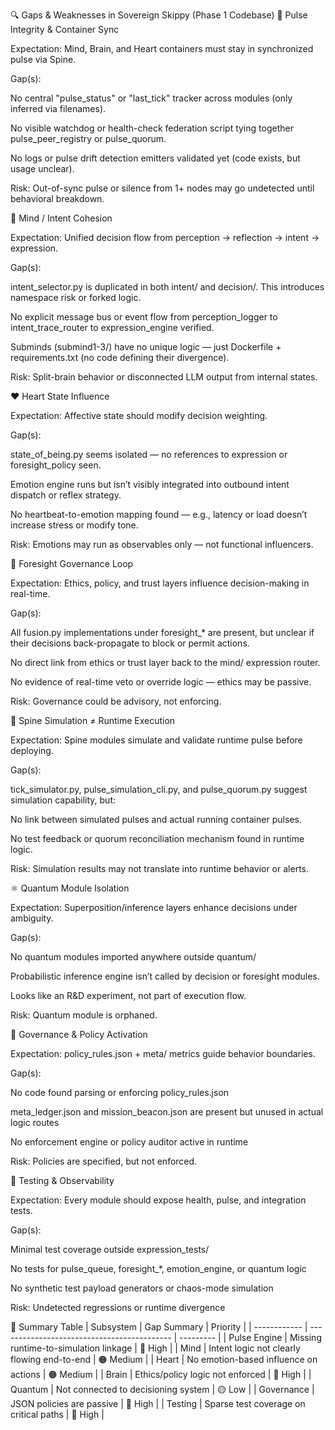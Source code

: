 🔍 Gaps & Weaknesses in Sovereign Skippy (Phase 1 Codebase)
🔄 Pulse Integrity & Container Sync

Expectation: Mind, Brain, and Heart containers must stay in synchronized pulse via Spine.

Gap(s):

No central "pulse_status" or "last_tick" tracker across modules (only inferred via filenames).

No visible watchdog or health-check federation script tying together pulse_peer_registry or pulse_quorum.

No logs or pulse drift detection emitters validated yet (code exists, but usage unclear).

Risk: Out-of-sync pulse or silence from 1+ nodes may go undetected until behavioral breakdown.

🧠 Mind / Intent Cohesion

Expectation: Unified decision flow from perception → reflection → intent → expression.

Gap(s):

intent_selector.py is duplicated in both intent/ and decision/. This introduces namespace risk or forked logic.

No explicit message bus or event flow from perception_logger to intent_trace_router to expression_engine verified.

Subminds (submind1-3/) have no unique logic — just Dockerfile + requirements.txt (no code defining their divergence).

Risk: Split-brain behavior or disconnected LLM output from internal states.

❤️ Heart State Influence

Expectation: Affective state should modify decision weighting.

Gap(s):

state_of_being.py seems isolated — no references to expression or foresight_policy seen.

Emotion engine runs but isn’t visibly integrated into outbound intent dispatch or reflex strategy.

No heartbeat-to-emotion mapping found — e.g., latency or load doesn’t increase stress or modify tone.

Risk: Emotions may run as observables only — not functional influencers.

🧭 Foresight Governance Loop

Expectation: Ethics, policy, and trust layers influence decision-making in real-time.

Gap(s):

All fusion.py implementations under foresight_* are present, but unclear if their decisions back-propagate to block or permit actions.

No direct link from ethics or trust layer back to the mind/ expression router.

No evidence of real-time veto or override logic — ethics may be passive.

Risk: Governance could be advisory, not enforcing.

🦴 Spine Simulation ≠ Runtime Execution

Expectation: Spine modules simulate and validate runtime pulse before deploying.

Gap(s):

tick_simulator.py, pulse_simulation_cli.py, and pulse_quorum.py suggest simulation capability, but:

No link between simulated pulses and actual running container pulses.

No test feedback or quorum reconciliation mechanism found in runtime logic.

Risk: Simulation results may not translate into runtime behavior or alerts.

⚛️ Quantum Module Isolation

Expectation: Superposition/inference layers enhance decisions under ambiguity.

Gap(s):

No quantum modules imported anywhere outside quantum/

Probabilistic inference engine isn’t called by decision or foresight modules.

Looks like an R&D experiment, not part of execution flow.

Risk: Quantum module is orphaned.

🔐 Governance & Policy Activation

Expectation: policy_rules.json + meta/ metrics guide behavior boundaries.

Gap(s):

No code found parsing or enforcing policy_rules.json

meta_ledger.json and mission_beacon.json are present but unused in actual logic routes

No enforcement engine or policy auditor active in runtime

Risk: Policies are specified, but not enforced.

🧪 Testing & Observability

Expectation: Every module should expose health, pulse, and integration tests.

Gap(s):

Minimal test coverage outside expression_tests/

No tests for pulse_queue, foresight_*, emotion_engine, or quantum logic

No synthetic test payload generators or chaos-mode simulation

Risk: Undetected regressions or runtime divergence

🧩 Summary Table
| Subsystem    | Gap Summary                                 | Priority  |
| ------------ | ------------------------------------------- | --------- |
| Pulse Engine | Missing runtime-to-simulation linkage       | 🔴 High   |
| Mind         | Intent logic not clearly flowing end-to-end | 🟠 Medium |
| Heart        | No emotion-based influence on actions       | 🟠 Medium |
| Brain        | Ethics/policy logic not enforced            | 🔴 High   |
| Quantum      | Not connected to decisioning system         | 🟡 Low    |
| Governance   | JSON policies are passive                   | 🔴 High   |
| Testing      | Sparse test coverage on critical paths      | 🔴 High   |
